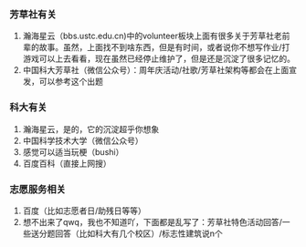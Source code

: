 ### 芳草社有关
1. 瀚海星云（bbs.ustc.edu.cn)中的volunteer板块上面有很多关于芳草社老前辈的故事。虽然，上面找不到啥东西，但是有时间，或者说你不想写作业/打游戏可以上去看看，现在虽然已经停止维护了，但是还是沉淀了很多记忆的。
2. 中国科大芳草社（微信公众号）：周年庆活动/社歌/芳草社架构等都会在上面宣发，可以参考这个出题
### 科大有关
1. 瀚海星云，是的，它的沉淀超乎你想象
2. 中国科学技术大学（微信公众号）
3. 感觉可以适当玩梗（bushi）
4. 百度百科（直接上网搜）
### 志愿服务相关
1. 百度（比如志愿者日/助残日等等）
2. 想不出来了qwq，我也不知道吖，下面都是乱写了：芳草社特色活动回答/一些送分题回答（比如科大有几个校区）/标志性建筑说n个